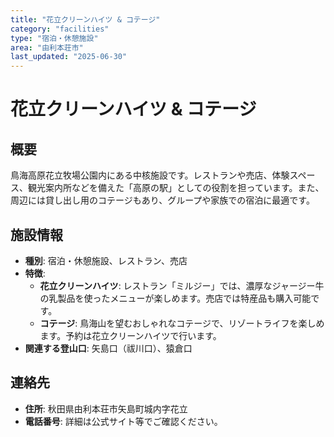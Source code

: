 ```yaml
---
title: "花立クリーンハイツ & コテージ"
category: "facilities"
type: "宿泊・休憩施設"
area: "由利本荘市"
last_updated: "2025-06-30"
---
```


# 花立クリーンハイツ & コテージ

## 概要
鳥海高原花立牧場公園内にある中核施設です。レストランや売店、体験スペース、観光案内所などを備えた「高原の駅」としての役割を担っています。また、周辺には貸し出し用のコテージもあり、グループや家族での宿泊に最適です。

## 施設情報
- **種別**: 宿泊・休憩施設、レストラン、売店
- **特徴**:
    - **花立クリーンハイツ**: レストラン「ミルジー」では、濃厚なジャージー牛の乳製品を使ったメニューが楽しめます。売店では特産品も購入可能です。
    - **コテージ**: 鳥海山を望むおしゃれなコテージで、リゾートライフを楽しめます。予約は花立クリーンハイツで行います。
- **関連する登山口**: 矢島口（祓川口）、猿倉口

## 連絡先
- **住所**: 秋田県由利本荘市矢島町城内字花立
- **電話番号**: 詳細は公式サイト等でご確認ください。